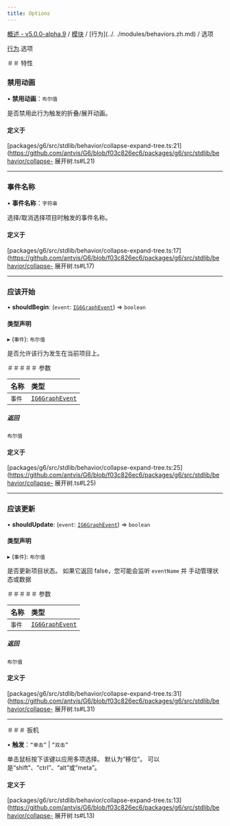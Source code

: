 ```yaml
---
title: Options
---
```


[概述 - v5.0.0-alpha.9](../../README.zh.md) / [模块](../../modules.zh.md) / [行为](../. ./modules/behaviors.zh.md) / 选项 

 [行为](../../modules/behaviors.zh.md).选项 

 ＃＃ 特性 

 ### 禁用动画 

 • **禁用动画**：`布尔值` 

 是否禁用此行为触发的折叠/展开动画。 

 #### 定义于 

 [packages/g6/src/stdlib/behavior/collapse-expand-tree.ts:21](https://github.com/antvis/G6/blob/f03c826ec6/packages/g6/src/stdlib/behavior/collapse- 展开树.ts#L21) 

 ___ 

 ### 事件名称 

 • **事件名称**：`字符串` 

 选择/取消选择项目时触发的事件名称。 

 #### 定义于 

 [packages/g6/src/stdlib/behavior/collapse-expand-tree.ts:17](https://github.com/antvis/G6/blob/f03c826ec6/packages/g6/src/stdlib/behavior/collapse- 展开树.ts#L17) 

 ___ 

 ### 应该开始 

 • **shouldBegin**: (`event`: [`IG6GraphEvent`](IG6GraphEvent.zh.md)) => `boolean` 

 #### 类型声明 

 ▸ (`事件`): `布尔值` 

 是否允许该行为发生在当前项目上。 

 ＃＃＃＃＃ 参数 

 | 名称 | 类型 | 
 | :------ | :------ | 
 | `事件` | [`IG6GraphEvent`](IG6GraphEvent.zh.md) | 

 ##### 返回 

 `布尔值` 

 #### 定义于 

 [packages/g6/src/stdlib/behavior/collapse-expand-tree.ts:25](https://github.com/antvis/G6/blob/f03c826ec6/packages/g6/src/stdlib/behavior/collapse- 展开树.ts#L25) 

 ___ 

 ### 应该更新 

 • **shouldUpdate**: (`event`: [`IG6GraphEvent`](IG6GraphEvent.zh.md)) => `boolean` 

 #### 类型声明 

 ▸ (`事件`): `布尔值` 

 是否更新项目状态。 
 如果它返回 false，您可能会监听 `eventName` 并 
 手动管理状态或数据 

 ＃＃＃＃＃ 参数 

 | 名称 | 类型 | 
 | :------ | :------ | 
 | `事件` | [`IG6GraphEvent`](IG6GraphEvent.zh.md) | 

 ##### 返回 

 `布尔值` 

 #### 定义于 

 [packages/g6/src/stdlib/behavior/collapse-expand-tree.ts:31](https://github.com/antvis/G6/blob/f03c826ec6/packages/g6/src/stdlib/behavior/collapse- 展开树.ts#L31) 

 ___ 

 ＃＃＃ 扳机 

 • **触发**：``“单击”`` \| ``“双击”`` 

 单击鼠标按下该键以应用多项选择。 
 默认为“移位”。 
 可以是“shift”、“ctrl”、“alt”或“meta”。 

 #### 定义于 

 [packages/g6/src/stdlib/behavior/collapse-expand-tree.ts:13](https://github.com/antvis/G6/blob/f03c826ec6/packages/g6/src/stdlib/behavior/collapse- 展开树.ts#L13)